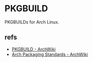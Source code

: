 # PKGBUILD

PKGBUILDs for Arch Linux.

## refs

* [PKGBUILD - ArchWiki](https://wiki.archlinux.org/index.php/Pkgbuild)
* [Arch Packaging Standards - ArchWiki](https://wiki.archlinux.org/index.php/Arch_Packaging_Standards)
